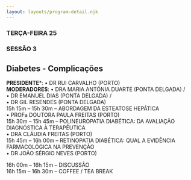 ```yaml
---
layout: layouts/program-detail.njk
---
```

### TERÇA-FEIRA 25
### SESSÃO 3 
## Diabetes - Complicações  
**PRESIDENTE***: • DR RUI CARVALHO (PORTO)  
**MODERADORES**: • DRA MARIA ANTÓNIA DUARTE (PONTA DELGADA) /  
• DR EMANUEL DIAS (PONTA DELGADA) /   
• DR GIL RESENDES (PONTA DELGADA)  
15h 15m – 15h 30m – ABORDAGEM DA ESTEATOSE HEPÁTICA  
• PROFa DOUTORA PAULA FREITAS (PORTO)  
15h 30m – 15h 45m – POLINEUROPATIA DIABÉTICA: DA AVALIAÇÃO DIAGNÓSTICA À TERAPÊUTICA   
• DRA CLÁUDIA FREITAS (PORTO)   
15h 45m – 16h 00m – RETINOPATIA DIABÉTICA: QUAL A EVIDÊNCIA FARMACOLÓGICA NA PREVENÇÃO   
• DR JOÃO SÉRGIO NEVES (PORTO)   

16h 00m – 16h 15m – DISCUSSÃO  
16h 15m – 16h 30m – COFFEE / TEA BREAK  

